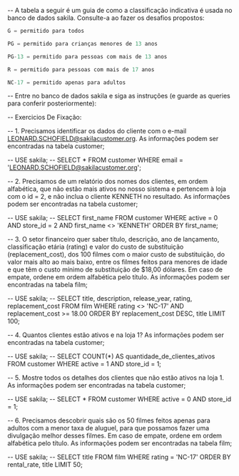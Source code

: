-- A tabela a seguir é um guia de como a classificação indicativa é usada no banco de dados sakila. Consulte-a ao fazer os desafios propostos:
```js
G = permitido para todos

PG = permitido para crianças menores de 13 anos

PG-13 = permitido para pessoas com mais de 13 anos

R = permitido para pessoas com mais de 17 anos

NC-17 = permitido apenas para adultos
```
-- Entre no banco de dados sakila e siga as instruções (e guarde as queries para conferir posteriormente):

-- Exercicios De Fixação: 

-- 1. Precisamos identificar os dados do cliente com o e-mail LEONARD.SCHOFIELD@sakilacustomer.org. As informações podem ser encontradas na tabela customer;

-- USE sakila;
-- SELECT * FROM customer WHERE email = 'LEONARD.SCHOFIELD@sakilacustomer.org';


-- 2. Precisamos de um relatório dos nomes dos clientes, em ordem alfabética, que não estão mais ativos no nosso sistema e pertencem à loja com o id = 2, e não inclua o cliente KENNETH no resultado. As informações podem ser encontradas na tabela customer;

-- USE sakila;
-- SELECT first_name FROM customer
WHERE active = 0 AND store_id = 2 AND first_name <> 'KENNETH'
ORDER BY first_name;


-- 3. O setor financeiro quer saber título, descrição, ano de lançamento, classificação etária (rating) e valor do custo de substituição (replacement_cost), dos 100 filmes com o maior custo de substituição, do valor mais alto ao mais baixo, entre os filmes feitos para menores de idade e que têm o custo mínimo de substituição de $18,00 dólares. Em caso de empate, ordene em ordem alfabética pelo título. As informações podem ser encontradas na tabela film;

-- USE sakila;
-- SELECT title, description, release_year, rating, replacement_cost FROM film
WHERE rating <> 'NC-17' AND replacement_cost >= 18.00
ORDER BY replacement_cost DESC, title
LIMIT 100;


-- 4. Quantos clientes estão ativos e na loja 1? As informações podem ser encontradas na tabela customer;

-- USE sakila;
-- SELECT COUNT(*) AS quantidade_de_clientes_ativos FROM customer
WHERE active = 1 AND store_id = 1;


-- 5. Mostre todos os detalhes dos clientes que não estão ativos na loja 1. As informações podem ser encontradas na tabela customer;

-- USE sakila;
-- SELECT * FROM customer WHERE active = 0 AND store_id = 1;


-- 6. Precisamos descobrir quais são os 50 filmes feitos apenas para adultos com a menor taxa de aluguel, para que possamos fazer uma divulgação melhor desses filmes. Em caso de empate, ordene em ordem alfabética pelo título. As informações podem ser encontradas na tabela film;

-- USE sakila;
-- SELECT title FROM film WHERE rating = 'NC-17' ORDER BY rental_rate, title LIMIT 50;